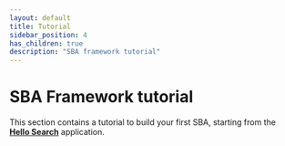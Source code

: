 ```yaml
---
layout: default
title: Tutorial
sidebar_position: 4
has_children: true
description: "SBA framework tutorial"
---
```


# SBA Framework tutorial

This section contains a tutorial to build your first SBA, starting from the [**Hello Search**](/apps/1-hello-search.md) application.
